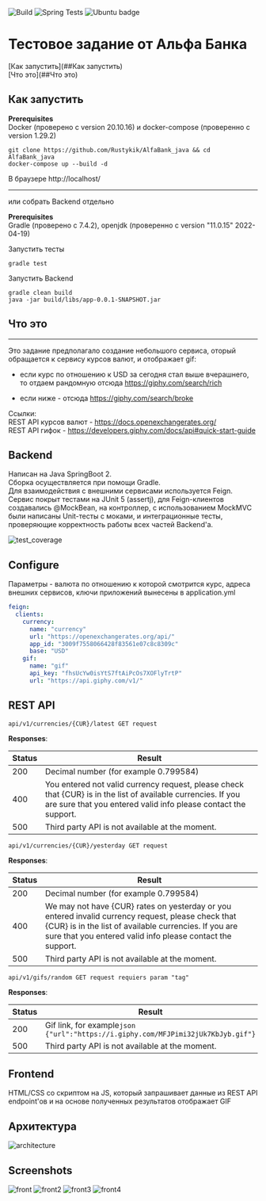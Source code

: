 ![Build](https://github.com/PickBas/video_hosting_api/workflows/Build/badge.svg)
![Spring Tests](https://github.com/PickBas/video_hosting_api/workflows/Spring%20Tests/badge.svg)
![Ubuntu badge](https://badgen.net/badge/icon/Ubuntu?icon=terminal&label)

# Тестовое задание от Альфа Банка

[Как запустить](##Как запустить)  
[Что это](##Что это)

## Как запустить

**Prerequisites**  
Docker (проверено с version 20.10.16) и docker-compose (проверенно с version 1.29.2)  

    git clone https://github.com/Rustykik/AlfaBank_java && cd AlfaBank_java
    docker-compose up --build -d

В браузере http://localhost/

---

или  собрать Backend отдельно  

**Prerequisites**  
Gradle (проверено с 7.4.2),
openjdk (проверенно с version "11.0.15" 2022-04-19)  

Запустить тесты  

    gradle test

Запустить Backend

    gradle clean build
    java -jar build/libs/app-0.0.1-SNAPSHOT.jar 

## Что это

---
Это задание предполагало создание небольшого сервиса, оторый обращается к сервису курсов валют, и отображает gif:
* если курс по отношению к USD за сегодня стал выше вчерашнего, то отдаем рандомную отсюда https://giphy.com/search/rich
  

* если ниже - отсюда https://giphy.com/search/broke

Ссылки:  
REST API курсов валют - https://docs.openexchangerates.org/  
REST API гифок - https://developers.giphy.com/docs/api#quick-start-guide


## Backend 
Написан на Java SpringBoot 2.  
Сборка осуществляется при помощи Gradle.  
Для взаимодействия с внешними сервисами используется Feign.  
Сервис покрыт тестами на JUnit 5 (assertj), для Feign-клиентов создавались @MockBean, на контроллер, с использованием MockMVC  были написаны Unit-тесты с моками, и интеграционные тесты, проверяющие корректность работы всех частей Backend'a.  

![test_coverage](info/img/test_coverage.png)

## Configure
Параметры - валюта по отношению к которой смотрится курс, адреса внешних сервисов, ключи приложений вынесены в application.yml
```yml
feign:
  clients:
    currency:
      name: "currency"
      url: "https://openexchangerates.org/api/"
      app_id: "3009f7558066428f83561e07c8c8309c"
      base: "USD"
    gif:
      name: "gif"
      api_key: "fhsUcYw0isYtS7ftAiPcOs7XOFlyTrtP"
      url: "https://api.giphy.com/v1/"
```

## REST API

    api/v1/currencies/{CUR}/latest GET request

**Responses**:

Status|Result
---|-----
200| Decimal number (for example 0.799584)
400| You entered not valid currency request, please check that {CUR} is in the list of available currencies. If you are sure that you entered valid info please contact the support.
500| Third party API is not available at the moment.
    api/v1/currencies/{CUR}/yesterday GET request
**Responses**:

Status|Result
---|-----
200| Decimal number (for example 0.799584)
400| We may not have {CUR} rates on yesterday or you entered invalid currency request, please check that {CUR} is in the list of available currencies. If you are sure that you entered valid info please contact the support.
500| Third party API is not available at the moment.


    api/v1/gifs/random GET request requiers param "tag"

**Responses**:

Status|Result
---|-----
200| Gif link, for example```json {"url":"https://i.giphy.com/MFJPimi32jUk7KbJyb.gif"}```
500| Third party API is not available at the moment.

## Frontend

HTML/CSS со скриптом на JS, который запрашивает данные из REST API  endpoint'ов и на основе полученных результатов отображает GIF 

## Архитектура

![architecture](/info/img/arcitecture.png)

## Screenshots

![front](/info/img/front_bad1.png)
![front2](/info/img/front_good1.png)
![front3](/info/img/front_bad2.png)
![front4](/info/img/front_good2.png)


